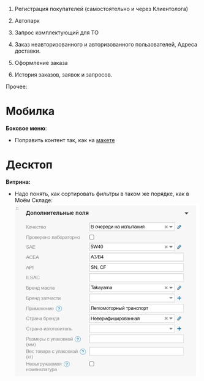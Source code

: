 1) Регистрация покупателей (самостоятельно и через Клиентолога)

2) Автопарк

3) Запрос комплектующий для ТО

4) Заказ неавторизованного и авторизованного пользователей, Адреса доставки.

5) Оформление заказа

6) История заказов, заявок и запросов.





Прочее:
# Мобилка
**Боковое меню**:
- Поправить контент так, как на [макете](https://www.figma.com/design/TQrXQTtTwlnhrJIVcBIVbY/%D0%9C%D0%B0%D1%81%D0%BB%D0%BE-%D0%A1%D0%9F%D0%91?node-id=1214-17435&t=QiCowKPeF6392Nkq-4) 

# Десктоп
**Витрина:**
- Надо понять, как сортировать фильтры в таком же порядке, как в Моём Складе:
![](Тестирование/_attachments/Исправления-20250312094852505.webp)
